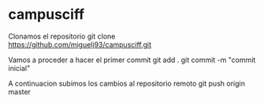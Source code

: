 # campusciff
Clonamos el repositorio
git clone https://github.com/miguelj93/campusciff.git

Vamos a proceder a hacer el primer commit
git add .
git commit -m "commit inicial"

A continuacion subimos los cambios al repositorio remoto
git push origin master

